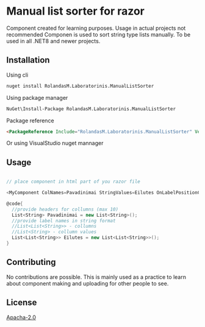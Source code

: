 # Manual list sorter for razor

Component created for learning purposes. Usage in actual projects not recommended
Componen is used to sort string type lists manually. To be used in all .NET8 and newer projects.

## Installation

Using cli 

```bash
nuget install RolandasM.Laboratorinis.ManualListSorter
```
Using package manager 

```bash
NuGet\Install-Package RolandasM.Laboratorinis.ManualListSorter
```

Package reference

```html
<PackageReference Include="RolandasM.Laboratorinis.ManualListSorter" Version="1.0.0" />
```

Or using VisualStudio nuget mannager

## Usage

```c#

// place component in html part of you razor file

<MyComponent ColNames=Pavadinimai StringValues=Eilutes OnLabelPositionChanged="LabelChanged" />

@code{
  //provide headers for collumns (max 10)
  List<String> Pavadinimai = new List<String>();
  //provide label names in string format
  //List<List<String>> - collumns
  //List<String> - collumn values
  List<List<String>> Eilutes = new List<List<String>>();
}
```

## Contributing

No contributions are possible. This is mainly used as a  practice to learn about component making and uploading for other people to see.

## License

[Apacha-2.0](http://www.apache.org/licenses/LICENSE-2.0 )